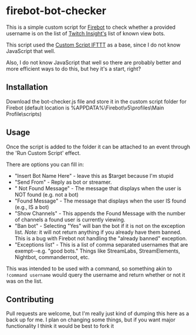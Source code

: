 # firebot-bot-checker

This is a simple custom script for [Firebot](https://firebot.app) to check whether a provided username is on the list of [Twitch Insight's](https://twitchinsights.net/bots) list of known view bots.

This script used the [Custom Script IFTTT](https://github.com/crowbartools/Firebot/wiki/Custom-Script---IFTTT) as a base, since I do not know JavaScript that well.

Also, I do not know JavaScript that well so there are probably better and more efficient ways to do this, but hey it's a start, right?

## Installation

Download the bot-checker.js file and store it in the custom script folder for Firebot (default location is %APPDATA%\Firebot\v5\profiles\Main Profile\scripts)

## Usage

Once the script is added to the folder it can be attached to an event through the 'Run Custom Script' effect.

There are options you can fill in:

* "Insert Bot Name Here" - leave this as $target because I'm stupid
* "Send From" - Reply as bot or streamer.
* " Not Found Message" - The message that displays when the user is NOT found (e.g. not a bot)
* "Found Message" - The message that displays when the user IS found (e.g., IS a bot)
* "Show Channels" - This appends the Found Message with the number of channels a found user is currently viewing.
* "Ban bot" - Selecting "Yes" will ban the bot if it is not on the exception list.  *Note:* it will not return anything if you already have them banned.  This is a bug with Firebot not handling the "already banned" exception.
* "Exceptions list" - This is a list of comma separated usernames that are exempt--e.g. "good bots."  Things like StreamLabs, StreamElements, Nightbot, commanderroot, etc.  

This was intended to be used with a command, so something akin to `!command username` would query the username and return whether or not it was on the list.

## Contributing
Pull requests are welcome, but I'm really just kind of dumping this here as a back up for me.  I plan on changing some things, but if you want major functionality I think it would be best to fork it

